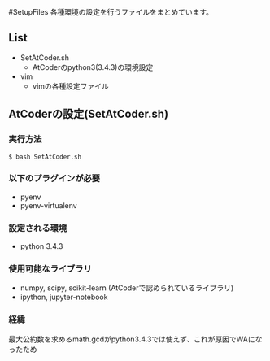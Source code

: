 #SetupFiles
各種環境の設定を行うファイルをまとめています。

## List
- SetAtCoder.sh
	- AtCoderのpython3(3.4.3)の環境設定
- vim
	- vimの各種設定ファイル	

## AtCoderの設定(SetAtCoder.sh)
### 実行方法
```sh:title
$ bash SetAtCoder.sh
```
### 以下のプラグインが必要
- pyenv
- pyenv-virtualenv
### 設定される環境
- python 3.4.3
### 使用可能なライブラリ
- numpy, scipy, scikit-learn (AtCoderで認められているライブラリ)
- ipython, jupyter-notebook
### 経緯
最大公約数を求めるmath.gcdがpython3.4.3では使えず、これが原因でWAになったため


